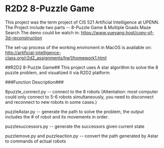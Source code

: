 # R2D2 8-Puzzle Game
This project was the term project of CIS 521 Artificial Intelligence at UPENN.
The Project include two parts -- 8-Puzzle Game & Multiple Goads Maze Search
The demo could be watch in: https://www.yueyang.host/copy-of-3d-reconstruction

The set-up process of the working enviroment in MacOS is available on: http://artificial-intelligence-class.org/r2d2_assignments/hw1/homework1.html

##R2D2 8-Puzzle Game##
This project uses A star algorithm to solve the 8 puzzle problem,
and visualized it via R2D2 platform.

###Function Description###

8puzzle_connect.py -- connect to the 8 robots (Attentation: most computer could only connect to 5-6 robots simultaneously, you need to disconnect and reconnect to new robots in some cases.)

puzzleAstar.py -- generate the path to solve the problem, the output includes the # of robot and its movements in order.

puzzlesuccessors.py -- generate the successors given current state

puzzlemove.py and puzzleaction.py -- convert the path generated by Astar to commands of actual robots
